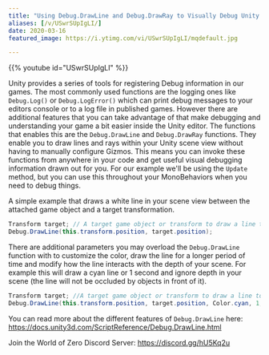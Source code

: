 ```yaml
---
title: "Using Debug.DrawLine and Debug.DrawRay to Visually Debug Unity 3D - Quick Tip"
aliases: [/v/USwrSUpIgLI/]
date: 2020-03-16
featured_image: https://i.ytimg.com/vi/USwrSUpIgLI/mqdefault.jpg

---
```


{{% youtube id="USwrSUpIgLI" %}}

Unity provides a series of tools for registering Debug information in our games. The most commonly used functions are the logging ones like `Debug.Log()` or `Debug.LogError()` which can print debug messages to your editors console or to a log file in published games. However there are additional features that you can take advantage of that make debugging and understanding your game a bit easier inside the Unity editor. The functions that enables this are the `Debug.DrawLine` and `Debug.DrawRay` functions. They enable you to draw lines and rays within your Unity scene view without having to manually configure Gizmos. This means you can invoke these functions from anywhere in your code and get useful visual debugging information drawn out for you. For our example we'll be using the `Update` method, but you can use this throughout your MonoBehaviors when you need to debug things.

A simple example that draws a white line in your scene view between the attached game object and a target transformation.

```csharp
Transform target; // A target game object or transform to draw a line to.
Debug.DrawLine(this.transform.position, target.position);
```

There are additional parameters you may overload the `Debug.DrawLine` function with to customize the color, draw the line for a longer period of time and modify how the line interacts with the depth of your scene. For example this will draw a cyan line or 1 second and ignore depth in your scene (the line will not be occluded by objects in front of it).

```csharp
Transform target; //A target game object or transform to draw a line to.
Debug.DrawLine(this.transform.position, target.position, Color.cyan, 1, false);
```

You can read more about the different features of `Debug.DrawLine` here: https://docs.unity3d.com/ScriptReference/Debug.DrawLine.html

Join the World of Zero Discord Server: https://discord.gg/hU5Kq2u